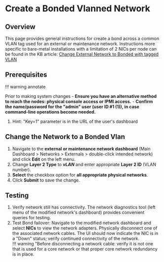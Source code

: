 
# Create a Bonded Vlanned Network

## Overview

This page provides general instructions for create a bond across a common VLAN tag used for an external or maintenance network. Instructions more specific to bare-metal installations with a limitation of 2 NICs per node can be found in the KB article: [Change External Network to Bonded with tagged VLAN](/knowledge-base/change-external-vlan-to-bonded)

## Prerequisites

!!! warning annotate

Prior to making system changes
    - **Ensure you have an alternative method to reach the nodes: physical console access or IPMI access.**
    - **Confirm the name/password for the "admin" user (user ID #1 (1)), in case command-line operations become needed.**

1. Hint: "Key=1" parameter is in the URL of the user's dashboard

## Change the Network to a Bonded Vlan

1. Navigate to the **external or maintenance network dashboard** (Main Dashboard > Networks > Externals > double-click intended network) and click **Edit** on the left menu.  
2. Change **Layer 2 Type** to ***vLAN*** and enter appropriate **Layer 2 ID** (VLAN number).
3. **Select** the checkbox option for **all appropriate physical networks**.
4. Click **Submit** to save the change.
  
## Testing

1. Verify network still has connectivity.  The network diagnostics tool (left menu of the modified network's dashboard) provides convenient queries for testing.
2. Test Bond failover: Navigate to the modified network dashboard and select **NICs** to view the network adapters. Physically disconnect one of the associated network cables. The UI should now indicate the NIC is in a "Down" status; verify continued connectivity of the network.  
!!! warning "Before disconnecting a network cable: verify it is not one that is used for a core network or that proper core network redundancy is in place.
